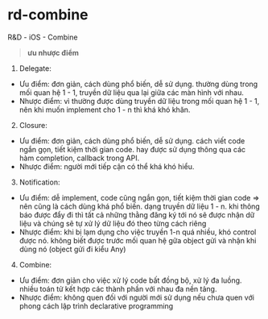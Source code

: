 # rd-combine
R&amp;D - iOS - Combine

> **ưu nhược điểm**
1. Delegate:
- Ưu điểm: 
    đơn giản, cách dùng phổ biến, dễ sử dụng.
    thường dùng trong mối quan hệ 1 - 1, truyền dữ liệu qua lại giữa các màn hình với nhau.
- Nhược điểm:
    vì thường được dùng truyền dữ liệu trong mối quan hệ 1 - 1, nên khi muốn implement cho 1 - n thì khá khó khăn.

2. Closure:
- Ưu điểm:
    đơn giản, cách dùng phổ biến, dễ sử dụng.
    cách viết code ngắn gọn, tiết kiệm thời gian code.
    hay được sử dụng thông qua các hàm completion, callback trong API.
- Nhược điểm:
    người mới tiếp cận có thể khá khó hiểu.

3. Notification:
- Ưu điểm:
    dễ implement, code cũng ngắn gọn, tiết kiệm thời gian code => nên cũng là cách dùng khá phổ biến.
    dạng truyền dữ liệu 1 - n. khi thông báo được đẩy đi thì tất cả những thằng đăng ký tới nó sẽ được nhận dữ liệu và chúng sẽ tự xử lý dữ liệu đó theo từng cách riêng
- Nhược điểm:
    khi bị lạm dụng cho việc truyền 1-n quá nhiều,  khó control được nó.
    không biết được trước mối quan hệ gữa object gửi và nhận khi dùng nó (object gửi đi kiểu Any)

4. Combine:
- Ưu điểm:
    đơn giản cho việc xử lý code bất đồng bộ, xử lý đa luồng.
    nhiều toán tử kết hợp các thành phần với nhau
    đa nền tảng.
- Nhược điểm:
    không quen đối với người mới sử dụng nếu chưa quen với phong cách lập trình declarative programming 
